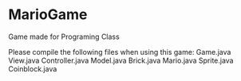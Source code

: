 # MarioGame
Game made for Programing Class

Please compile the following files when using this game:
Game.java
View.java
Controller.java
Model.java
Brick.java
Mario.java
Sprite.java
Coinblock.java
